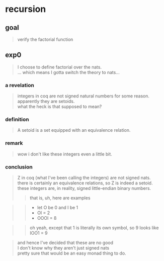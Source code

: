 # recursion

## goal
> verify the factorial function  

## exp0
> I choose to define factorial over the nats.  
> ... which means I gotta switch the theory to nats...  

### a revelation
> integers in coq are not signed natural numbers for some reason.  
> apparently they are setoids.  
> what the heck is that supposed to mean?  

### definition  
> A setoid is a set equipped with an equivalence relation.  

### remark  
> wow i don't like these integers even a little bit.  

### conclusion
> Z in coq (what I've been calling the integers) are not signed nats.  
> there is certainly an equivalence relations, so Z is indeed a setoid.  
> these integers are, in reality, signed little-endian binary numbers.  
>> that is, uh, here are examples  

>> * let O be 0 and I be 1  
>> * OI = 2  
>> * OOOI = 8  

>> oh yeah, except that 1 is literally its own symbol, so 9 looks like  
>> IOO1 = 9  

> and hence I've decided that these are no good  
> I don't know why they aren't just signed nats  
> pretty sure that would be an easy monad thing to do.  